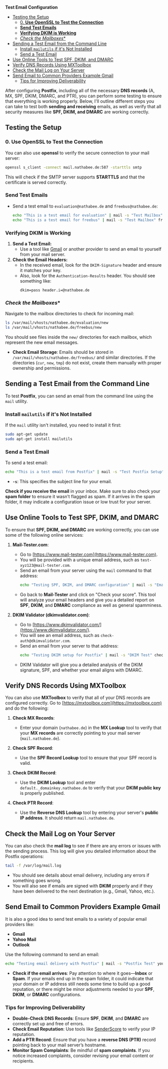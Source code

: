 **Test Email Configuration**

<!-- TOC -->
  - [Testing the Setup](#testing-the-setup)
    - [0. **Use OpenSSL to Test the Connection**](#0-use-openssl-to-test-the-connection)
    - [**Send Test Emails**](#send-test-emails)
    - [**Verifying DKIM is Working**](#verifying-dkim-is-working)
    - [*Check the Mailboxes**](#check-the-mailboxes)
  - [Sending a Test Email from the Command Line](#sending-a-test-email-from-the-command-line)
    - [Install `mailutils` if it's Not Installed](#install-mailutils-if-its-not-installed)
    - [Send a Test Email](#send-a-test-email)
  - [Use Online Tools to Test SPF, DKIM, and DMARC](#use-online-tools-to-test-spf-dkim-and-dmarc)
  - [Verify DNS Records Using MXToolbox](#verify-dns-records-using-mxtoolbox)
  - [Check the Mail Log on Your Server](#check-the-mail-log-on-your-server)
  - [Send Email to Common Providers Example Gmail](#send-email-to-common-providers-example-gmail)
    - [Tips for Improving Deliverability](#tips-for-improving-deliverability)
<!-- TOC END -->

After configuring **Postfix**, including all of the necessary **DNS records** (A, MX, SPF, DKIM, DMARC, and PTR), you can perform some testing to ensure that everything is working properly. Below, I'll outline different steps you can take to test both **sending and receiving** emails, as well as verify that all security measures like **SPF, DKIM, and DMARC** are working correctly.

 

## Testing the Setup

### 0. **Use OpenSSL to Test the Connection**
You can also use **openssl** to verify the secure connection to your mail server:
   ```bash
   openssl s_client -connect mail.nathabee.de:587 -starttls smtp
   ```
   This will check if the SMTP server supports **STARTTLS** and that the certificate is served correctly.

### **Send Test Emails**

- Send a test email to `evaluation@nathabee.de` and `freebus@nathabee.de`:
  ```bash
  echo "This is a test email for evaluation" | mail -s "Test Mailbox" evaluation@nathabee.de
  echo "This is a test email for freebus" | mail -s "Test Mailbox" freebus@nathabee.de
  ```

### **Verifying DKIM is Working**
1. **Send a Test Email:**
   - Use a tool like [Gmail](https://mail.google.com) or another provider to send an email to yourself from your mail server.
2. **Check the Email Headers:**
   - In the received email, look for the `DKIM-Signature` header and ensure it matches your key.
   - Also, look for the `Authentication-Results` header. You should see something like:
     ```
     dkim=pass header.i=@nathabee.de
     ```


### *Check the Mailboxes**

Navigate to the mailbox directories to check for incoming mail:

```bash
ls /var/mail/vhosts/nathabee.de/evaluation/new
ls /var/mail/vhosts/nathabee.de/freebus/new
```
You should see files inside the `new/` directories for each mailbox, which represent the new email messages.

- **Check Email Storage**:
  Emails should be stored in `/var/mail/vhosts/nathabee.de/freebus/` and similar directories.
  If the directories (`cur`, `new`, `tmp`) do not exist, create them manually with proper ownership and permissions.

## Sending a Test Email from the Command Line

To test **Postfix**, you can send an email from the command line using the `mail` utility.

### Install `mailutils` if it's Not Installed
If the `mail` utility isn't installed, you need to install it first:

```bash
sudo apt-get update
sudo apt-get install mailutils
```

### Send a Test Email
To send a test email:

```bash
echo "This is a test email from Postfix" | mail -s "Test Postfix Setup" freebus@nathabee.com
``` 
- **`-s`**: This specifies the subject line for your email.

**Check if you receive the email** in your inbox. Make sure to also check your **spam folder** to ensure it wasn’t flagged as spam. If it arrives in the spam folder, it may indicate a configuration issue or low trust for your server.

## Use Online Tools to Test SPF, DKIM, and DMARC

To ensure that **SPF, DKIM, and DMARC** are working correctly, you can use some of the following online services:

1. **Mail-Tester.com**:
   - Go to [https://www.mail-tester.com](https://www.mail-tester.com).
   - You will be provided with a unique email address, such as `test-xyz123@mail-tester.com`.
   - Send an email from your server using the `mail` command to that address:
     ```bash
     echo "Testing SPF, DKIM, and DMARC configuration" | mail -s "Email Test" test-xyz123@mail-tester.com
     ```
   - Go back to **Mail-Tester** and click on "Check your score". This tool will analyze your email headers and give you a detailed report on **SPF**, **DKIM**, and **DMARC** compliance as well as general spamminess.

2. **DKIM Validator (dkimvalidator.com)**:
   - Go to [https://www.dkimvalidator.com/](https://www.dkimvalidator.com/).
   - You will see an email address, such as `check-auth@dkimvalidator.com`.
   - Send an email from your server to that address:
     ```bash
     echo "Testing DKIM setup for Postfix" | mail -s "DKIM Test" check-auth@dkimvalidator.com
     ```
   - DKIM Validator will give you a detailed analysis of the DKIM signature, SPF, and whether your email aligns with DMARC.

## Verify DNS Records Using MXToolbox

You can also use **MXToolbox** to verify that all of your DNS records are configured correctly. Go to [https://mxtoolbox.com](https://mxtoolbox.com) and do the following:

1. **Check MX Records**:
   - Enter your domain (`nathabee.de`) in the **MX Lookup** tool to verify that your **MX records** are correctly pointing to your mail server (`mail.nathabee.de`).

2. **Check SPF Record**:
   - Use the **SPF Record Lookup** tool to ensure that your SPF record is valid.

3. **Check DKIM Record**:
   - Use the **DKIM Lookup** tool and enter `default._domainkey.nathabee.de` to verify that your **DKIM public key** is properly published.

4. **Check PTR Record**:
   - Use the **Reverse DNS Lookup** tool by entering your server's **public IP address**. It should return `mail.nathabee.de`.

## Check the Mail Log on Your Server

You can also check the **mail log** to see if there are any errors or issues with the sending process. This log will give you detailed information about the Postfix operations:

```bash
tail -f /var/log/mail.log
```

- You should see details about email delivery, including any errors if something goes wrong.
- You will also see if emails are signed with **DKIM** properly and if they have been delivered to the next destination (e.g., Gmail, Yahoo, etc.).

## Send Email to Common Providers Example Gmail

It is also a good idea to send test emails to a variety of popular email providers like:

- **Gmail**
- **Yahoo Mail**
- **Outlook**

Use the following command to send an email:

```bash
echo "Testing email delivery with Postfix" | mail -s "Postfix Test" your-gmail-address@gmail.com
```

- **Check if the email arrives**: Pay attention to where it goes—**Inbox** or **Spam**. If your emails end up in the spam folder, it could indicate that your domain or IP address still needs some time to build up a good reputation, or there might be minor adjustments needed to your **SPF**, **DKIM**, or **DMARC** configurations.

### Tips for Improving Deliverability
- **Double-Check DNS Records**: Ensure **SPF**, **DKIM**, and **DMARC** are correctly set up and free of errors.
- **Check Email Reputation**: Use tools like [SenderScore](https://www.senderscore.org) to verify your IP reputation.
- **Add a PTR Record**: Ensure that you have a **reverse DNS (PTR)** record pointing back to your mail server’s hostname.
- **Monitor Spam Complaints**: Be mindful of **spam complaints**. If you notice increased complaints, consider revising your email content or recipients.


